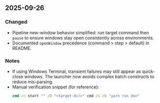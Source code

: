 ## 2025-09-26

### Changed
- Pipeline new-window behavior simplified: run target command then `pause` to ensure windows stay open consistently across environments.
- Documented `openWindow` precedence (command > step > default) in README.

### Notes
- If using Windows Terminal, transient failures may still appear as quick-close windows. The launcher now avoids complex batch constructs to reduce mis-parsing.
- Manual verification snippet (for reference):
  ```bat
  cmd /c start "" /D "<target-dir>" cmd /s /k "yarn run dev"
  ```


